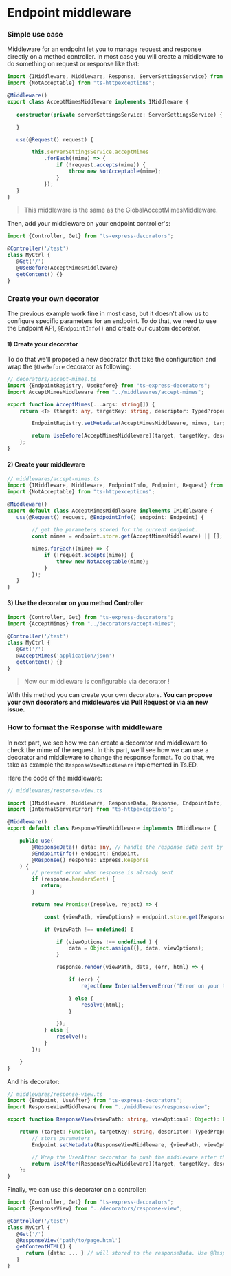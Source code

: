 # Endpoint middleware
### Simple use case

Middleware for an endpoint let you to manage request and response directly on a method controller. In most case you will
create a middleware to do something on request or response like that:

```typescript
import {IMiddleware, Middleware, Response, ServerSettingsService} from "ts-express-decorators";
import {NotAcceptable} from "ts-httpexceptions";

@Middleware()
export class AcceptMimesMiddleware implements IMiddleware {
   
   constructor(private serverSettingsService: ServerSettingsService) {

   }

   use(@Request() request) {

        this.serverSettingsService.acceptMimes
            .forEach((mime) => {
                if (!request.accepts(mime)) {
                    throw new NotAcceptable(mime);
                }
            });
   }
}
```
> This middleware is the same as the GlobalAcceptMimesMiddleware.

Then, add your middleware on your endpoint controller's:

```typescript
import {Controller, Get} from "ts-express-decorators";

@Controller('/test')
class MyCtrl {
   @Get('/')
   @UseBefore(AcceptMimesMiddleware)
   getContent() {}
}     
```

### Create your own decorator

The previous example work fine in most case, but it doesn't allow us to configure specific parameters for an endpoint. To do that, we need to use the Endpoint API, `@EndpointInfo()` and create our custom decorator.

#### 1) Create your decorator

To do that we'll proposed a new decorator that take the configuration and wrap the `@UseBefore` decorator as following:

```typescript
// decorators/accept-mimes.ts
import {EndpointRegistry, UseBefore} from "ts-express-decorators";
import AcceptMimesMiddleware from "../middlewares/accept-mimes";

export function AcceptMimes(...args: string[]) {
    return <T> (target: any, targetKey: string, descriptor: TypedPropertyDescriptor<T>): TypedPropertyDescriptor<T> => {

        EndpointRegistry.setMetadata(AcceptMimesMiddleware, mimes, target, targetKey);

        return UseBefore(AcceptMimesMiddleware)(target, targetKey, descriptor);
    };
}
```

#### 2) Create your middleware

```typescript
// middlewares/accept-mimes.ts
import {IMiddleware, Middleware, EndpointInfo, Endpoint, Request} from "ts-express-decorators";
import {NotAcceptable} from "ts-httpexceptions";

@Middleware()
export default class AcceptMimesMiddleware implements IMiddleware {
   use(@Request() request, @EndpointInfo() endpoint: Endpoint) {
       
        // get the parameters stored for the current endpoint.
        const mimes = endpoint.store.get(AcceptMimesMiddleware) || [];

        mimes.forEach((mime) => {
            if (!request.accepts(mime)) {
                throw new NotAcceptable(mime);
            }
        });
   }
}
```

#### 3) Use the decorator on you method Controller

```typescript
import {Controller, Get} from "ts-express-decorators";
import {AcceptMimes} from "../decorators/accept-mimes";

@Controller('/test')
class MyCtrl {
   @Get('/')
   @AcceptMimes('application/json')
   getContent() {}
}     
```
> Now our middleware is configurable via decorator !

With this method you can create your own decorators. **You can propose your own decorators and middlewares via Pull Request or via an new issue.**

### How to format the Response with middleware

In next part, we see how we can create a decorator and middleware to check the mime of the request. In this part, we'll see how we can use a decorator and middleware to change the response format. To do that, we take as example the `ResponseViewMiddleware` implemented in Ts.ED.

Here the code of the middleware:
```typescript
// middlewares/response-view.ts

import {IMiddleware, Middleware, ResponseData, Response, EndpointInfo, Endpoint} from "ts-express-decorators";
import {InternalServerError} from "ts-httpexceptions";

@Middleware()
export default class ResponseViewMiddleware implements IMiddleware {

    public use(
        @ResponseData() data: any, // handle the response data sent by the previous middleware
        @EndpointInfo() endpoint: Endpoint,    
        @Response() response: Express.Response
    ) {
        // prevent error when response is already sent
        if (response.headersSent) {
           return;
        }

        return new Promise((resolve, reject) => {

            const {viewPath, viewOptions} = endpoint.store.get(ResponseViewMiddleware);

            if (viewPath !== undefined) {

                if (viewOptions !== undefined ) {
                    data = Object.assign({}, data, viewOptions);
                }

                response.render(viewPath, data, (err, html) => {

                    if (err) {
                        reject(new InternalServerError("Error on your template =>" + err));

                    } else {
                        resolve(html);
                    }

                });
            } else {
                resolve();
            }
        });

    }
}
```
And his decorator:
```typescript
// middlewares/response-view.ts
import {Endpoint, UseAfter} from "ts-express-decorators";
import ResponseViewMiddleware from "../middlewares/response-view";

export function ResponseView(viewPath: string, viewOptions?: Object): Function {

    return (target: Function, targetKey: string, descriptor: TypedPropertyDescriptor<any>): TypedPropertyDescriptor<any> => {
        // store parameters
        Endpoint.setMetadata(ResponseViewMiddleware, {viewPath, viewOptions}, target, targetKey);

        // Wrap the UserAfter decorator to push the middleware after the endpoint execution
        return UseAfter(ResponseViewMiddleware)(target, targetKey, descriptor);
    };
}
```

Finally, we can use this decorator on a controller:

```typescript
import {Controller, Get} from "ts-express-decorators";
import {ResponseView} from "../decorators/response-view";

@Controller('/test')
class MyCtrl {
   @Get('/')
   @ResponseView('path/to/page.html')
   getContentHTML() {
      return {data: ... } // will stored to the responseData. Use @ResponseData to retrieve the stored data.
   }
}  
```